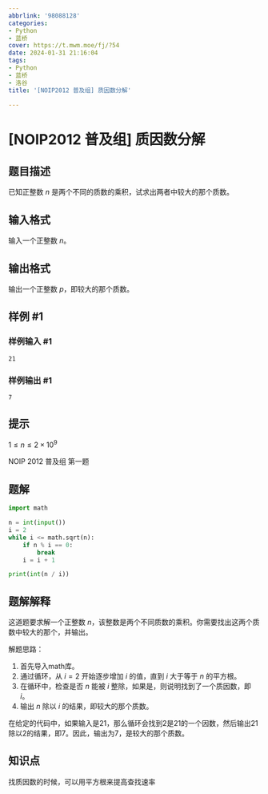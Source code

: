```yaml
---
abbrlink: '98088128'
categories:
- Python
- 蓝桥
cover: https://t.mwm.moe/fj/?54
date: 2024-01-31 21:16:04
tags:
- Python
- 蓝桥
- 洛谷
title: '[NOIP2012 普及组] 质因数分解'

---
```


# [NOIP2012 普及组] 质因数分解

## 题目描述

已知正整数 $n$ 是两个不同的质数的乘积，试求出两者中较大的那个质数。

## 输入格式

输入一个正整数 $n$。

## 输出格式

输出一个正整数 $p$，即较大的那个质数。

## 样例 #1

### 样例输入 #1

```
21
```

### 样例输出 #1

```
7
```

## 提示

$1 \le n\le 2\times 10^9$

NOIP 2012 普及组 第一题

## 题解

```python
import math

n = int(input())
i = 2
while i <= math.sqrt(n):
    if n % i == 0:
        break
    i = i + 1

print(int(n / i))

```

## 题解解释

这道题要求解一个正整数 $n$，该整数是两个不同质数的乘积。你需要找出这两个质数中较大的那个，并输出。

解题思路：
1. 首先导入math库。
2. 通过循环，从 $i=2$ 开始逐步增加 $i$ 的值，直到 $i$ 大于等于 $n$ 的平方根。
3. 在循环中，检查是否 $n$ 能被 $i$ 整除，如果是，则说明找到了一个质因数，即 $i$。
4. 输出 $n$ 除以 $i$ 的结果，即较大的那个质数。

在给定的代码中，如果输入是21，那么循环会找到2是21的一个因数，然后输出21除以2的结果，即7。因此，输出为7，是较大的那个质数。

## 知识点

找质因数的时候，可以用平方根来提高查找速率


